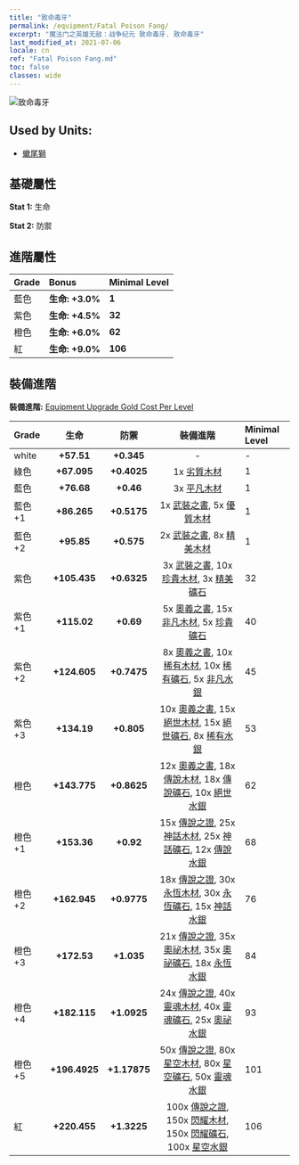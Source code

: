 ```yaml
---
title: "致命毒牙"
permalink: /equipment/Fatal Poison Fang/
excerpt: "魔法门之英雄无敌：战争纪元 致命毒牙. 致命毒牙"
last_modified_at: 2021-07-06
locale: cn
ref: "Fatal Poison Fang.md"
toc: false
classes: wide
---
```


  ![致命毒牙](/images/e/e_7062.png)

## Used by Units:

* [蠍尾獅](/cn/units/Manticore/) 


## 基礎屬性
 **Stat 1:** 生命

 **Stat 2:** 防禦

## 進階屬性

  |     Grade    |   Bonus | Minimal Level | 
  |:-------------|:--------|:--------------| 
  | 藍色 | **生命: +3.0%** | **1** | 
  | 紫色 | **生命: +4.5%** | **32** | 
  | 橙色 | **生命: +6.0%** | **62** | 
  | 紅 | **生命: +9.0%** | **106** | 


## 裝備進階
 **裝備進階:** [Equipment Upgrade Gold Cost Per Level](/equipment/EquipmentUpgradeCostPerLevel/) 

  |          Grade      | 生命 | 防禦 | 裝備進階 | Minimal Level |
  |:--------------------|:---------:|:---------:|:----------------:|:--------------|
  | white | **+57.51** | **+0.345** | - | - |
  | 綠色 | **+67.095** | **+0.4025** | 1x [劣質木材](/cn/Items/mat_1/) | 1 |
  | 藍色 | **+76.68** | **+0.46** | 3x [平凡木材](/cn/Items/mat_7/) | 1 |
  | 藍色 +1 | **+86.265** | **+0.5175** | 1x [武裝之書](/cn/Items/mat_18/), 5x [優質木材](/cn/Items/mat_13/) | 1 |
  | 藍色 +2 | **+95.85** | **+0.575** | 2x [武裝之書](/cn/Items/mat_25/), 8x [精美木材](/cn/Items/mat_20/) | 1 |
  | 紫色 | **+105.435** | **+0.6325** | 3x [武裝之書](/cn/Items/mat_32/), 10x [珍貴木材](/cn/Items/mat_27/), 3x [精美礦石](/cn/Items/mat_19/) | 32 |
  | 紫色 +1 | **+115.02** | **+0.69** | 5x [奧義之書](/cn/Items/mat_39/), 15x [非凡木材](/cn/Items/mat_34/), 5x [珍貴礦石](/cn/Items/mat_26/) | 40 |
  | 紫色 +2 | **+124.605** | **+0.7475** | 8x [奧義之書](/cn/Items/mat_46/), 10x [稀有木材](/cn/Items/mat_41/), 10x [稀有礦石](/cn/Items/mat_40/), 5x [非凡水銀](/cn/Items/mat_35/) | 45 |
  | 紫色 +3 | **+134.19** | **+0.805** | 10x [奧義之書](/cn/Items/mat_53/), 15x [絕世木材](/cn/Items/mat_48/), 15x [絕世礦石](/cn/Items/mat_47/), 8x [稀有水銀](/cn/Items/mat_42/) | 53 |
  | 橙色 | **+143.775** | **+0.8625** | 12x [奧義之書](/cn/Items/mat_60/), 18x [傳說木材](/cn/Items/mat_55/), 18x [傳說礦石](/cn/Items/mat_54/), 10x [絕世水銀](/cn/Items/mat_49/) | 62 |
  | 橙色 +1 | **+153.36** | **+0.92** | 15x [傳說之證](/cn/Items/mat_67/), 25x [神話木材](/cn/Items/mat_62/), 25x [神話礦石](/cn/Items/mat_61/), 12x [傳說水銀](/cn/Items/mat_56/) | 68 |
  | 橙色 +2 | **+162.945** | **+0.9775** | 18x [傳說之證](/cn/Items/mat_74/), 30x [永恆木材](/cn/Items/mat_69/), 30x [永恆礦石](/cn/Items/mat_68/), 15x [神話水銀](/cn/Items/mat_63/) | 76 |
  | 橙色 +3 | **+172.53** | **+1.035** | 21x [傳說之證](/cn/Items/mat_81/), 35x [奧祕木材](/cn/Items/mat_76/), 35x [奧祕礦石](/cn/Items/mat_75/), 18x [永恆水銀](/cn/Items/mat_70/) | 84 |
  | 橙色 +4 | **+182.115** | **+1.0925** | 24x [傳說之證](/cn/Items/mat_88/), 40x [靈魂木材](/cn/Items/mat_83/), 40x [靈魂礦石](/cn/Items/mat_82/), 25x [奧祕水銀](/cn/Items/mat_77/) | 93 |
  | 橙色 +5 | **+196.4925** | **+1.17875** | 50x [傳說之證](/cn/Items/mat_95/), 80x [星空木材](/cn/Items/mat_90/), 80x [星空礦石](/cn/Items/mat_89/), 50x [靈魂水銀](/cn/Items/mat_84/) | 101 |
  | 紅 | **+220.455** | **+1.3225** | 100x [傳說之證](/cn/Items/mat_102/), 150x [閃耀木材](/cn/Items/mat_97/), 150x [閃耀礦石](/cn/Items/mat_96/), 100x [星空水銀](/cn/Items/mat_91/) | 106 |

